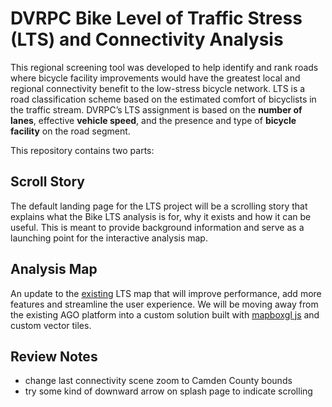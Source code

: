 # DVRPC Bike Level of Traffic Stress (LTS) and Connectivity Analysis

This regional screening tool was developed to help identify and rank roads where bicycle facility improvements would have the greatest local and regional connectivity benefit to the low-stress bicycle network. LTS is a road classification scheme based on the estimated comfort of bicyclists in the traffic stream. DVRPC’s LTS assignment is based on the <strong>number of lanes</strong>, effective <strong>vehicle speed</strong>, and the presence and type of <strong>bicycle facility</strong> on the road segment.

This repository contains two parts:

## Scroll Story
The default landing page for the LTS project will be a scrolling story that explains what the Bike LTS analysis is for, why it exists and how it can be useful. This is meant to provide background information and serve as a launching point for the interactive analysis map. 

## Analysis Map
An update to the [existing](https://www.dvrpc.org/webmaps/BikeStress/) LTS map that will improve performance, add more features and streamline the user experience. We will be moving away from the existing AGO platform into a custom solution built with [mapboxgl js](https://docs.mapbox.com/mapbox.js/api/v3.3.1/) and custom vector tiles.


## Review Notes
- change last connectivity scene zoom to Camden County bounds
- try some kind of downward arrow on splash page to indicate scrolling